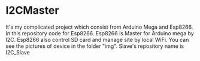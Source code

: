 # I2CMaster

It's my complicated project which consist from Arduino Mega and Esp8266. In this repository code for Esp8266. Esp8266 is Master for Arduino mega by I2C. Esp8266 also control
SD card and manage site by local WiFi. You can see the pictures of device in the folder "img".
Slave's repository name is I2C_Slave
